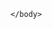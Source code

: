 <html>  
    <body>      

<script>
    fetch('/modelos/modbus.json')
        .then(function(response){
            return response.json();
        })
    .then(function(data){

    });
</script>
    
    </body>
</html>
